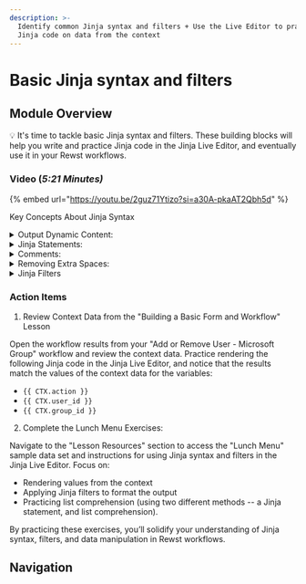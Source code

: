 ```yaml
---
description: >-
  Identify common Jinja syntax and filters + Use the Live Editor to practice
  Jinja code on data from the context
---
```


# Basic Jinja syntax and filters

## Module Overview

:bulb: It's time to tackle basic Jinja syntax and filters. These building blocks will help you write and practice Jinja code in the Jinja Live Editor, and eventually use it in your Rewst workflows.

### Video (_5:21 Minutes)_

{% embed url="https://youtu.be/2guz71Ytizo?si=a30A-pkaAT2Qbh5d" %}

Key Concepts About Jinja Syntax

<details>

<summary>Output Dynamic Content:</summary>

* Use two curly braces to output or print data from your workflow.&#x20;
* Example:`{{ CTX.action }}` outputs the value of the "action" variable, such as "add" or "remove."

</details>

<details>

<summary>Jinja Statements:</summary>

* Use `{% %}` for code blocks that control logic, such as if/else statements or loops.
* Example:`{% if CTX.action == "add" %} The user was added{% else %} The user was removed{% endif %}`

</details>

<details>

<summary>Comments:</summary>

* Use `{# #}` to add comments in your code. Comments are ignored during execution but help others (or yourself) understand the code.
* Example:`{# This is a comment #}`

</details>

<details>

<summary>Removing Extra Spaces:</summary>

* Use a dash inside any of these delimiters to strip extra spaces.
* Example:`{{- CTX.action -}}`

</details>

<details>

<summary>Jinja Filters</summary>

Filters modify data in Jinja without changing the original information. Common filters allow you to format dates, capitalize text, or provide default values.

* Example: Use the `d` filter to avoid errors if a context variable is empty:

`{{ CTX.group.displayName | d }}` outputs an empty string if there is no display name for the group.

</details>



### Action Items

1. Review Context Data from the "Building a Basic Form and Workflow" Lesson

Open the workflow results from your "Add or Remove User - Microsoft Group" workflow and review the context data. Practice rendering the following Jinja code in the Jinja Live Editor, and notice that the results match the values of the context data for the variables:



* `{{ CTX.action }}`
* `{{ CTX.user_id }}`
* `{{ CTX.group_id }}`

2. Complete the Lunch Menu Exercises:

Navigate to the "Lesson Resources" section to access the "Lunch Menu" sample data set and instructions for using Jinja syntax and filters in the Jinja Live Editor. Focus on:

* Rendering values from the context
* Applying Jinja filters to format the output
* Practicing list comprehension (using two different methods -- a Jinja statement, and list comprehension).

By practicing these exercises, you’ll solidify your understanding of Jinja syntax, filters, and data manipulation in Rewst workflows.

## Navigation
